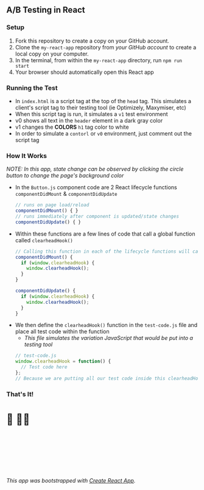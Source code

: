 ## A/B Testing in React

### Setup
 1. Fork this repository to create a copy on your GitHub account.
 2. Clone the `my-react-app` repository from *your GitHub account* to create a local copy on your computer.
 3. In the terminal, from within the `my-react-app` directory, run `npm run start`
 4. Your browser should automatically open this React app

### Running the Test
 - In `index.html` is a script tag at the top of the `head` tag. This simulates a client's script tag to their testing tool (ie Optimizely, Maxymiser, etc)
 - When this script tag is run, it simulates a `v1` test environment
  - v0 shows all text in the `header` element in a dark gray color
  - v1 changes the **COLORS** `h1` tag color to white
 - In order to simulate a `contorl` or `v0` environment, just comment out the script tag

### How It Works
*NOTE: In this app, state change can be observed by clicking the circle button to change the page's background color*
  - In the `Button.js` component code are 2 React lifecycle functions `componentDidMount` & `componentDidUpdate`
    ```js
    // runs on page load/reload
    componentDidMount() { }
    // runs immediately after component is updated/state changes
    componentDidUpdate() { }
    ```
  - Within these functions are a few lines of code that call a global function called `clearheadHook()`
    ```js
    // Calling this function in each of the lifecycle functions will cause it be run on page load and any time the state changes
    componentDidMount() {
      if (window.clearheadHook) {
        window.clearheadHook();
      }
    }

    componentDidUpdate() {
      if (window.clearheadHook) {
        window.clearheadHook();
      }
    }
    ```
  - We then define the `clearheadHook()` function in the `test-code.js` file and place all test code within the function
    - *This file simulates the variation JavaScript that would be put into a testing tool*
    ```js
    // test-code.js
    window.clearheadHook = function() {
      // Test code here
    };
    // Because we are putting all our test code inside this clearheadHook() function, it will run and persist through all page loads and state changes
    ```

### That's It!

# 🎉 🙌🏼

<br>
<br>
<br>
<br>
<br>
<br>

*This app was bootstrapped with [Create React App](https://github.com/facebookincubator/create-react-app).*
